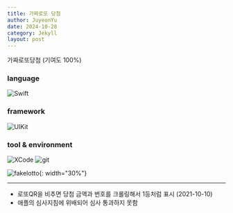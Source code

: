 ```yaml
---
title: 가짜로또 당첨
author: JuyeonYu
date: 2024-10-28
category: Jekyll
layout: post
---
```


가짜로또당첨 (기여도 100%)

### language
![Swift](https://img.shields.io/badge/swift-F54A2A?style=for-the-badge&logo=swift&logoColor=white) 

### framework
![UIKit](https://img.shields.io/badge/UIkit-000000?style=for-the-badge&logo=ios&logoColor=white) 

### tool & environment
![XCode](https://img.shields.io/badge/XCode-147EFB.svg?style=for-the-badge&logo=xcode&logoColor=white)
![git](https://img.shields.io/badge/git-F05032.svg?style=for-the-badge&logo=git&logoColor=white)

![fakelotto](https://github.com/user-attachments/assets/514f8281-2bfe-4619-a256-721c9bf1453a){: width="30%"}

-----
- 로또QR을 비추면 당첨 금액과 번호를 크롤링해서 1등처럼 표시 (2021-10-10)
- 애플의 심사지침에 위배되어 심사 통과하지 못함